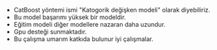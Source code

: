 - CatBoost yöntemi ismi "Katogorik değişken modeli" olarak diyebiliriz.
- Bu model başarımı yüksek bir modeldir.
- Eğitim modeli diğer modellere nazaran daha uzundur.
- Gpu desteği sunmaktadır.
- Bu çalışma umarım katkıda bulunur iyi çalışmalar.
